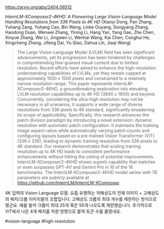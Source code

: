 https://arxiv.org/abs/2404.06512

*InternLM-XComposer2-4KHD: A Pioneering Large Vision-Language Model Handling Resolutions from 336 Pixels to 4K HD* (Xiaoyi Dong, Pan Zhang, Yuhang Zang, Yuhang Cao, Bin Wang, Linke Ouyang, Songyang Zhang, Haodong Duan, Wenwei Zhang, Yining Li, Hang Yan, Yang Gao, Zhe Chen, Xinyue Zhang, Wei Li, Jingwen Li, Wenhai Wang, Kai Chen, Conghui He, Xingcheng Zhang, Jifeng Dai, Yu Qiao, Dahua Lin, Jiaqi Wang)

> The Large Vision-Language Model (LVLM) field has seen significant advancements, yet its progression has been hindered by challenges in comprehending fine-grained visual content due to limited resolution. Recent efforts have aimed to enhance the high-resolution understanding capabilities of LVLMs, yet they remain capped at approximately 1500 x 1500 pixels and constrained to a relatively narrow resolution range. This paper represents InternLM-XComposer2-4KHD, a groundbreaking exploration into elevating LVLM resolution capabilities up to 4K HD (3840 x 1600) and beyond. Concurrently, considering the ultra-high resolution may not be necessary in all scenarios, it supports a wide range of diverse resolutions from 336 pixels to 4K standard, significantly broadening its scope of applicability. Specifically, this research advances the patch division paradigm by introducing a novel extension: dynamic resolution with automatic patch configuration. It maintains the training image aspect ratios while automatically varying patch counts and configuring layouts based on a pre-trained Vision Transformer (ViT) (336 x 336), leading to dynamic training resolution from 336 pixels to 4K standard. Our research demonstrates that scaling training resolution up to 4K HD leads to consistent performance enhancements without hitting the ceiling of potential improvements. InternLM-XComposer2-4KHD shows superb capability that matches or even surpasses GPT-4V and Gemini Pro in 10 of the 16 benchmarks. The InternLM-XComposer2-4KHD model series with 7B parameters are publicly available at https://github.com/InternLM/InternLM-XComposer.

4K 입력의 Vision Language 모델. 요즘 유행하는 저해상도의 전체 이미지 + 고해상도의 패치/크롭 이미지들의 조합입니다. 고해상도 크롭의 최대 개수를 제한하는 방식으로 했군요. 예를 들어 크롭이 최대 25개 혹은 55개 나오도록 제한했습니다. 추가적으로 ViT에서 나온 4개 패치를 차원 방향으로 붙여 토큰 수를 줄였네요.

#vision-language #high-resolution
